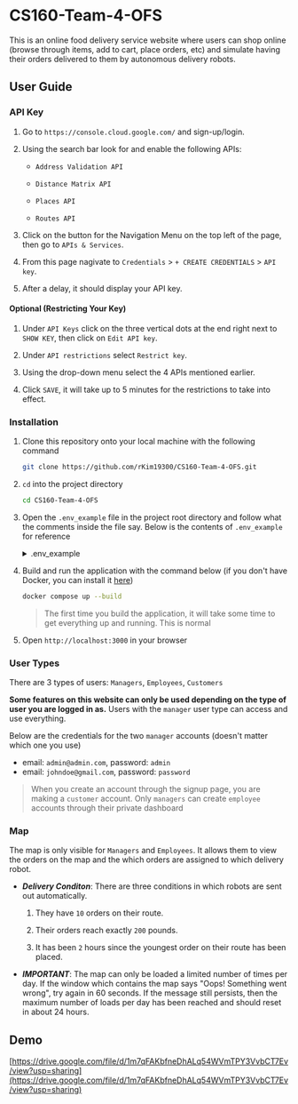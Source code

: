 # CS160-Team-4-OFS

This is an online food delivery service website where users can shop online (browse through items, add to cart, place orders, etc) and simulate having their orders delivered to them by autonomous delivery robots.

## User Guide

### API Key

1. Go to `https://console.cloud.google.com/` and sign-up/login.

2. Using the search bar look for and enable the following APIs:

    - `Address Validation API`

    - `Distance Matrix API`

    - `Places API`

    - `Routes API`

3. Click on the button for the Navigation Menu on the top left of the page, then go to `APIs & Services`.

4. From this page nagivate to `Credentials` > `+ CREATE CREDENTIALS` > `API key`.

5. After a delay, it should display your API key. 

#### Optional (Restricting Your Key)

1. Under `API Keys` click on the three vertical dots at the end right next to `SHOW KEY`, then click on `Edit API key`.

2. Under `API restrictions` select `Restrict key`.

3. Using the drop-down menu select the 4 APIs mentioned earlier.  

4. Click `SAVE`, it will take up to 5 minutes for the restrictions to take into effect. 

### Installation

1. Clone this repository onto your local machine with the following command

    ```sh
    git clone https://github.com/rKim19300/CS160-Team-4-OFS.git
    ```

2. `cd` into the project directory

    ```sh
    cd CS160-Team-4-OFS
    ```

3. Open the `.env_example` file in the project root directory and follow what the comments inside the file say. Below is the contents of `.env_example` for reference

    <details>

    <summary>.env_example</summary>

    ```sh
    GOOGLE_API_KEY_BACKEND=API_KEY_HERE

    # Rename this file from ".env_example" to ".env"
    # replace API_KEY_HERE with your Google Maps API key 
    # IMPORTANT: NEVER PUSH THE .env FILE TO GITHUB
    ```

    </details>

4. Build and run the application with the command below (if you don't have Docker, you can install it [here](https://www.docker.com/get-started/))

    ```sh
    docker compose up --build
    ```

    > The first time you build the application, it will take some time to get everything up and running. This is normal

5. Open `http://localhost:3000` in your browser

### User Types

There are 3 types of users: `Managers`, `Employees`, `Customers`

**Some features on this website can only be used depending on the type of user you are logged in as.** Users with the `manager` user type can access and use everything.

Below are the credentials for the two `manager` accounts (doesn't matter which one you use)

* email: `admin@admin.com`, password: `admin`
* email: `johndoe@gmail.com`, password: `password`

> When you create an account through the signup page, you are making a `customer` account. Only `managers` can create `employee` accounts through their private dashboard

### Map

The map is only visible for `Managers` and `Employees`. It allows them to view the orders on the map and the which orders are assigned to which delivery robot.

- ***Delivery Conditon***: There are three conditions in which robots are sent out automatically. 

    1. They have `10` orders on their route. 

    2. Their orders reach exactly `200` pounds. 

    3. It has been `2` hours since the youngest order on their route has been placed.

- ***IMPORTANT***: The map can only be loaded a limited number of times per day. If the window which contains the map says "Oops! Something went wrong", try again in 60 seconds.  If the message still persists, then the maximum number of loads per day has been reached and should reset in about 24 hours.  

## Demo

[https://drive.google.com/file/d/1m7qFAKbfneDhALq54WVmTPY3VvbCT7Ev/view?usp=sharing](https://drive.google.com/file/d/1m7qFAKbfneDhALq54WVmTPY3VvbCT7Ev/view?usp=sharing)

